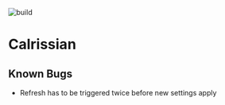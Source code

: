 ![build](https://github.com/skkrimon/calrissian/actions/workflows/build.yml/badge.svg)

# Calrissian

## Known Bugs 

- Refresh has to be triggered twice before new settings apply
